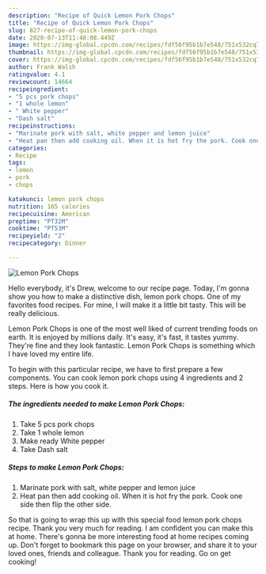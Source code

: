 ```yaml
---
description: "Recipe of Quick Lemon Pork Chops"
title: "Recipe of Quick Lemon Pork Chops"
slug: 827-recipe-of-quick-lemon-pork-chops
date: 2020-07-13T11:48:08.449Z
image: https://img-global.cpcdn.com/recipes/fdf56f95b1b7e548/751x532cq70/lemon-pork-chops-recipe-main-photo.jpg
thumbnail: https://img-global.cpcdn.com/recipes/fdf56f95b1b7e548/751x532cq70/lemon-pork-chops-recipe-main-photo.jpg
cover: https://img-global.cpcdn.com/recipes/fdf56f95b1b7e548/751x532cq70/lemon-pork-chops-recipe-main-photo.jpg
author: Frank Walsh
ratingvalue: 4.1
reviewcount: 14664
recipeingredient:
- "5 pcs pork chops"
- "1 whole lemon"
- " White pepper"
- "Dash salt"
recipeinstructions:
- "Marinate pork with salt, white pepper and lemon juice"
- "Heat pan then add cooking oil. When it is hot fry the pork. Cook one side then flip the other side."
categories:
- Recipe
tags:
- lemon
- pork
- chops

katakunci: lemon pork chops 
nutrition: 165 calories
recipecuisine: American
preptime: "PT32M"
cooktime: "PT53M"
recipeyield: "2"
recipecategory: Dinner

---
```



![Lemon Pork Chops](https://img-global.cpcdn.com/recipes/fdf56f95b1b7e548/751x532cq70/lemon-pork-chops-recipe-main-photo.jpg)

Hello everybody, it's Drew, welcome to our recipe page. Today, I'm gonna show you how to make a distinctive dish, lemon pork chops. One of my favorites food recipes. For mine, I will make it a little bit tasty. This will be really delicious.

Lemon Pork Chops is one of the most well liked of current trending foods on earth. It is enjoyed by millions daily. It's easy, it's fast, it tastes yummy. They're fine and they look fantastic. Lemon Pork Chops is something which I have loved my entire life.




To begin with this particular recipe, we have to first prepare a few components. You can cook lemon pork chops using 4 ingredients and 2 steps. Here is how you cook it.

<!--inarticleads1-->

##### The ingredients needed to make Lemon Pork Chops:

1. Take 5 pcs pork chops
1. Take 1 whole lemon
1. Make ready  White pepper
1. Take Dash salt




<!--inarticleads2-->

##### Steps to make Lemon Pork Chops:

1. Marinate pork with salt, white pepper and lemon juice
1. Heat pan then add cooking oil. When it is hot fry the pork. Cook one side then flip the other side.




So that is going to wrap this up with this special food lemon pork chops recipe. Thank you very much for reading. I am confident you can make this at home. There's gonna be more interesting food at home recipes coming up. Don't forget to bookmark this page on your browser, and share it to your loved ones, friends and colleague. Thank you for reading. Go on get cooking!
